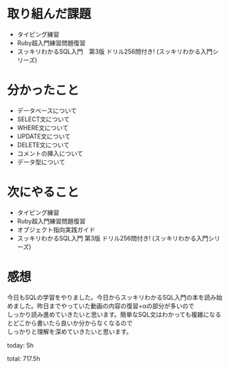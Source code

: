 #  取り組んだ課題
- タイピング練習
- Ruby超入門練習問題復習
- スッキリわかるSQL入門　第3版 ドリル256問付き! (スッキリわかる入門シリーズ)
  
  

# 分かったこと
- データベースについて
- SELECT文について
- WHERE文について
- UPDATE文について
- DELETE文について
- コメントの挿入について
- データ型について
  

# 次にやること
- タイピング練習
- Ruby超入門練習問題復習
- オブジェクト指向実践ガイド
- スッキリわかるSQL入門 第3版 ドリル256問付き! (スッキリわかる入門シリーズ)



# 感想
今日もSQLの学習をやりました。今日からスッキリわかるSQL入門の本を読み始めました。昨日までやっていた動画の内容の復習+αの部分が多いので  
しっかり読み進めていきたいと思います。簡単なSQL文はわかっても複雑になるとどこから書いたら良いか分からなくなるので  
しっかりと理解を深めていきたいと思います。

today: 5h

total: 717.5h
